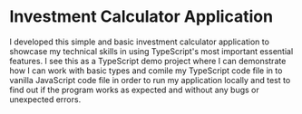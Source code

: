 # Investment Calculator Application

I developed this simple and basic investment calculator application to showcase my technical skills in using TypeScript's most important essential features. I see this as a TypeScript demo project where I can demonstrate how I can work with basic types and comile my TypeScript code file in to vanilla JavaScript code file in order to run my application locally and test to find out if the program works as expected and without any bugs or unexpected errors.


